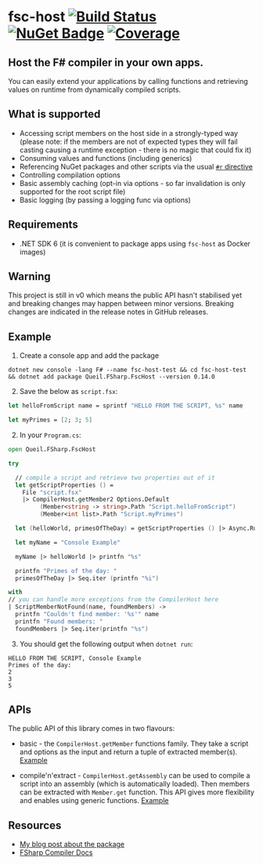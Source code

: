 # fsc-host [![Build Status](https://dev.azure.com/queil/fsc-host/_apis/build/status/queil.fsc-host?branchName=main)](https://dev.azure.com/queil/fsc-host/_build/latest?definitionId=3&branchName=main)  [![NuGet Badge](https://buildstats.info/nuget/Queil.FSharp.FscHost?includePreReleases=true)](https://www.nuget.org/packages/Queil.FSharp.FscHost) [![Coverage](https://img.shields.io/azure-devops/coverage/queil/fsc-host/3?style=flat)](https://img.shields.io/azure-devops/coverage/queil/fsc-host/3?style=plastic)

## Host the F# compiler in your own apps.

You can easily extend your applications by calling functions and retrieving values on runtime from dynamically 
compiled scripts.

## What is supported

* Accessing script members on the host side in a strongly-typed way (please note: if the members are not of expected types they will fail casting causing a runtime exception - there is no magic that could fix it)   
* Consuming values and functions (including generics)
* Referencing NuGet packages and other scripts via the usual [`#r` directive](https://docs.microsoft.com/en-us/dotnet/fsharp/tools/fsharp-interactive/#referencing-packages-in-f-interactive)
* Controlling compilation options
* Basic assembly caching (opt-in via options - so far invalidation is only supported for the root script file)
* Basic logging (by passing a logging func via options)

## Requirements

* .NET SDK 6 (it is convenient to package apps using `fsc-host` as Docker images)

## Warning

This project is still in v0 which means the public API hasn't stabilised yet and breaking changes may happen between minor versions. Breaking changes are indicated in the release notes in GitHub releases. 

## Example

1. Create a console app and add the package

```
dotnet new console -lang F# --name fsc-host-test && cd fsc-host-test && dotnet add package Queil.FSharp.FscHost --version 0.14.0
```

2. Save the below as `script.fsx`:

```fsharp
let helloFromScript name = sprintf "HELLO FROM THE SCRIPT, %s" name

let myPrimes = [2; 3; 5]
```

2. In your `Program.cs`:

```fsharp
open Queil.FSharp.FscHost

try

  // compile a script and retrieve two properties out of it
  let getScriptProperties () =
    File "script.fsx"
    |> CompilerHost.getMember2 Options.Default
         (Member<string -> string>.Path "Script.helloFromScript")
         (Member<int list>.Path "Script.myPrimes")

  let (helloWorld, primesOfTheDay) = getScriptProperties () |> Async.RunSynchronously

  let myName = "Console Example"

  myName |> helloWorld |> printfn "%s"

  printfn "Primes of the day: "
  primesOfTheDay |> Seq.iter (printfn "%i")

with
// you can handle more exceptions from the CompilerHost here
| ScriptMemberNotFound(name, foundMembers) ->
  printfn "Couldn't find member: '%s'" name
  printfn "Found members: "
  foundMembers |> Seq.iter(printfn "%s")

```

3. You should get the following output when `dotnet run`:

```
HELLO FROM THE SCRIPT, Console Example
Primes of the day: 
2
3
5

```

## APIs

The public API of this library comes in two flavours:

* basic - the `CompilerHost.getMember` functions family. They take a script and options as the input and return a tuple of extracted member(s).
  [Example](examples/Simple)

* compile'n'extract - `CompilerHost.getAssembly` can be used to compile a script into an assembly (which is automatically loaded). Then members can be extracted with `Member.get` function. This API gives more flexibility and enables using generic functions. 
  [Example](examples/CompileAndExtract)

## Resources

* [My blog post about the package](https://queil.net/2021/10/embedding-fsharp-compiler-fsc-host-nuget/)
* [FSharp Compiler Docs](https://fsharp.github.io/fsharp-compiler-docs/)
